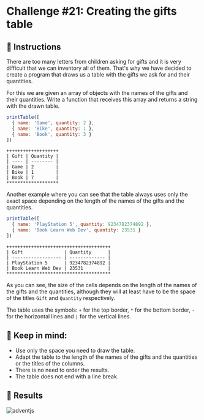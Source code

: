 # Challenge #21: Creating the gifts table

## 📖 Instructions

There are too many letters from children asking for gifts and it is very difficult that we can inventory all of them. That's why we have decided to create a program that draws us a table with the gifts we ask for and their quantities.

For this we are given an array of objects with the names of the gifts and their quantities. Write a function that receives this array and returns a string with the drawn table.

```js
printTable([
  { name: 'Game', quantity: 2 },
  { name: 'Bike', quantity: 1 },
  { name: 'Book', quantity: 3 }
])
```

```
+++++++++++++++++++
| Gift | Quantity |
| ---- | -------- |
| Game | 2        |
| Bike | 1        |
| Book | 7        |
*******************
```

Another example where you can see that the table always uses only the exact space depending on the length of the names of the gifts and the quantities.

```js
printTable([
  { name: 'PlayStation 5', quantity: 9234782374892 },
  { name: 'Book Learn Web Dev', quantity: 23531 }
])
```

```
++++++++++++++++++++++++++++++++++++++
| Gift               | Quantity      |
| ------------------ | ------------- |
| PlayStation 5      | 9234782374892 |
| Book Learn Web Dev | 23531         |
**************************************
```

As you can see, the size of the cells depends on the length of the names of the gifts and the quantities, although they will at least have to be the space of the titles `Gift` and `Quantity` respectively.

The table uses the symbols: `+` for the top border, `*` for the bottom border, `-` for the horizontal lines and `|` for the vertical lines.

## 📝 Keep in mind:

- Use only the space you need to draw the table.
- Adapt the table to the length of the names of the gifts and the quantities or the titles of the columns.
- There is no need to order the results.
- The table does not end with a line break.

## 📜 Results

![adventjs](https://user-images.githubusercontent.com/78381898/209424593-60d58c8c-a67b-4301-a338-07ce7d279669.png)
